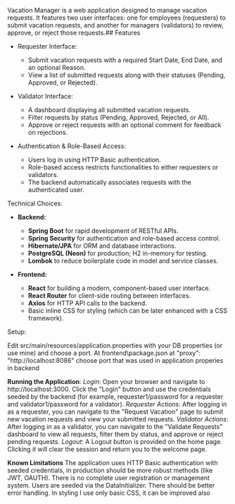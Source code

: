 Vacation Manager is a web application designed to manage vacation requests. 
It features two user interfaces: one for employees (requesters) to submit vacation requests, and another for managers (validators) to review, approve, or reject those requests.## Features

- Requester Interface:
  - Submit vacation requests with a required Start Date, End Date, and an optional Reason.
  - View a list of submitted requests along with their statuses (Pending, Approved, or Rejected).

- Validator Interface:
  - A dashboard displaying all submitted vacation requests.
  - Filter requests by status (Pending, Approved, Rejected, or All).
  - Approve or reject requests with an optional comment for feedback on rejections.

- Authentication & Role-Based Access:
  - Users log in using HTTP Basic authentication.
  - Role-based access restricts functionalities to either requesters or validators.
  - The backend automatically associates requests with the authenticated user.


Technical Choices:
- **Backend:**
  - **Spring Boot** for rapid development of RESTful APIs.
  - **Spring Security** for authentication and role-based access control.
  - **Hibernate/JPA** for ORM and database interactions.
  - **PostgreSQL (Neon)** for production; H2 in-memory for testing.
  - **Lombok** to reduce boilerplate code in model and service classes.

- **Frontend:**
  - **React** for building a modern, component-based user interface.
  - **React Router** for client-side routing between interfaces.
  - **Axios** for HTTP API calls to the backend.
  - Basic inline CSS for styling (which can be later enhanced with a CSS framework).

Setup:

Edit src/main/resources/application.properties with your DB properties (or use mine) and choose a port.
At frontend\package.json at  "proxy": "http://localhost:8086" choose port that was used in application properies in backend 

**Running the Application**:
*Login*:
Open your browser and navigate to http://localhost:3000.
Click the "Login" button and use the credentials seeded by the backend (for example, requester1/password for a requester and validator1/password for a validator).
*Requester Actions*:
After logging in as a requester, you can navigate to the "Request Vacation" page to submit new vacation requests and view your submitted requests.
*Validator Actions*:
After logging in as a validator, you can navigate to the "Validate Requests" dashboard to view all requests, filter them by status, and approve or reject pending requests.
*Logout*:
A Logout button is provided on the home page. Clicking it will clear the session and return you to the welcome page.


**Known Limitations**
The application uses HTTP Basic authentication with seeded credentials, in production should be more robust methods (like JWT, OAUTH).
There is no complete user registration or management system. Users are seeded via the DataInitializer.
There should be better error handling.
In styling I use only basic CSS, it can be improved also
